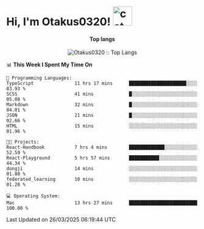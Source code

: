 <h1> Hi, I'm Otakus0320! <img src="https://media.giphy.com/media/mGcNjsfWAjY5AEZNw6/giphy.gif" width="50" alt="cat"></h1>

<h4 align="center">Top langs</h4>

<p align="center"><img src="https://github-readme-stats.vercel.app/api/top-langs/?username=Otakus0320&langs_count=10&theme=tokyonight&layout=compact&timestamp={{random_number}}" alt="Otakus0320 :: Top Langs" /></p>

<!--START_SECTION:waka-->
📊 **This Week I Spent My Time On** 

```text
💬 Programming Languages: 
TypeScript               11 hrs 17 mins      █████████████████████░░░░   83.93 % 
SCSS                     41 mins             █░░░░░░░░░░░░░░░░░░░░░░░░   05.08 % 
Markdown                 32 mins             █░░░░░░░░░░░░░░░░░░░░░░░░   04.01 % 
JSON                     21 mins             █░░░░░░░░░░░░░░░░░░░░░░░░   02.66 % 
HTML                     15 mins             ░░░░░░░░░░░░░░░░░░░░░░░░░   01.96 % 

🐱‍💻 Projects: 
React-Handbook           7 hrs 4 mins        █████████████░░░░░░░░░░░░   52.59 % 
React-Playground         5 hrs 57 mins       ███████████░░░░░░░░░░░░░░   44.34 % 
dongji                   14 mins             ░░░░░░░░░░░░░░░░░░░░░░░░░   01.80 % 
federated_learning       10 mins             ░░░░░░░░░░░░░░░░░░░░░░░░░   01.28 % 

💻 Operating System: 
Mac                      13 hrs 27 mins      █████████████████████████   100.00 % 
```


 Last Updated on 26/03/2025 06:19:44 UTC
<!--END_SECTION:waka-->
